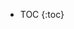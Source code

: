 <!-- <div markdown="0"> -->
<!-- <label for="toggle-toc" id="toc-button">TOC</label> -->
<!-- <input type="checkbox" id="toggle-toc" style="visibility:hidden"> -->
<!-- <div markdown="1"> -->
* TOC
{:toc}
<!-- </div> -->
<!-- </div> -->
